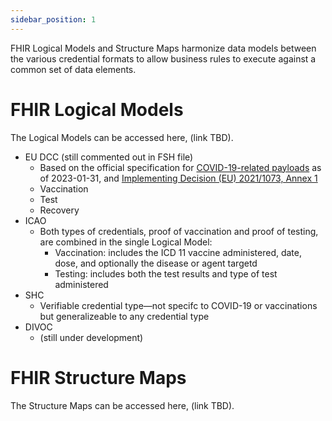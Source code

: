 ```yaml
---
sidebar_position: 1
---
```


FHIR Logical Models and Structure Maps harmonize data models between the various credential formats to allow business rules to execute against a common set of data elements.


# FHIR Logical Models
The Logical Models can be accessed here, (link TBD).

- EU DCC (still commented out in FSH file)
    -  Based on the official specification for [COVID-19-related payloads](https://health.ec.europa.eu/system/files/2021-06/covid-certificate_json_specification_en_0.pdf) as of 2023-01-31, and [Implementing Decision (EU) 2021/1073, Annex 1](https://eur-lex.europa.eu/legal-content/EN/TXT/HTML/?uri=CELEX:32021D1073&from=EN#d1e34-35-1)
    - Vaccination
    - Test
    - Recovery
- ICAO
    - Both types of credentials, proof of vaccination and proof of testing, are combined in the single Logical Model: 
        - Vaccination: includes the ICD 11 vaccine administered, date, dose, and optionally the disease or agent targetd
        - Testing: includes both the test results and type of test administered
- SHC
    - Verifiable credential type—not specifc to COVID-19 or vaccinations but generalizeable to any credential type
- DIVOC
    - (still under development)


# FHIR Structure Maps

The Structure Maps can be accessed here, (link TBD).

